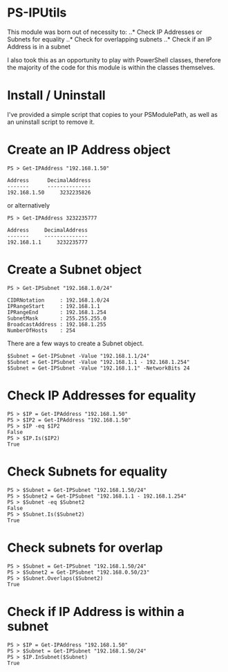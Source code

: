 # PS-IPUtils
This module was born out of necessity to:
..* Check IP Addresses or Subnets for equality
..* Check for overlapping subnets
..* Check if an IP Address is in a subnet

I also took this as an opportunity to play with PowerShell classes, therefore the majority of the code for this module is within the classes themselves.

# Install / Uninstall
I've provided a simple script that copies to your PSModulePath, as well as an uninstall script to remove it.

# Create an IP Address object
```
PS > Get-IPAddress "192.168.1.50"

Address      DecimalAddress
-------      --------------
192.168.1.50     3232235826
```

or alternatively
```
PS > Get-IPAddress 3232235777

Address     DecimalAddress
-------     --------------
192.168.1.1     3232235777
```

# Create a Subnet object
```
PS > Get-IPSubnet "192.168.1.0/24"

CIDRNotation     : 192.168.1.0/24
IPRangeStart     : 192.168.1.1
IPRangeEnd       : 192.168.1.254
SubnetMask       : 255.255.255.0
BroadcastAddress : 192.168.1.255
NumberOfHosts    : 254
```

There are a few ways to create a Subnet object.
```
$Subnet = Get-IPSubnet -Value "192.168.1.1/24"
$Subnet = Get-IPSubnet -Value "192.168.1.1 - 192.168.1.254"
$Subnet = Get-IPSubnet -Value "192.168.1.1" -NetworkBits 24
```

# Check IP Addresses for equality
```
PS > $IP = Get-IPAddress "192.168.1.50"
PS > $IP2 = Get-IPAddress "192.168.1.50"
PS > $IP -eq $IP2
False
PS > $IP.Is($IP2)
True
```

# Check Subnets for equality
```
PS > $Subnet = Get-IPSubnet "192.168.1.50/24"
PS > $Subnet2 = Get-IPSubnet "192.168.1.1 - 192.168.1.254"
PS > $Subnet -eq $Subnet2
False
PS > $Subnet.Is($Subnet2)
True
```

# Check subnets for overlap
```
PS > $Subnet = Get-IPSubnet "192.168.1.50/24"
PS > $Subnet2 = Get-IPSubnet "192.168.0.50/23"
PS > $Subnet.Overlaps($Subnet2)
True
```

# Check if IP Address is within a subnet
```
PS > $IP = Get-IPAddress "192.168.1.50"
PS > $Subnet = Get-IPSubnet "192.168.1.50/24"
PS > $IP.InSubnet($Subnet)
True
```